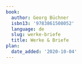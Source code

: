 ```yaml
---
book:
  author: Georg Büchner
  isbn13: '9783861508052'
  language: de
  slug: werke-briefe
  title: Werke & Briefe
plan:
  date_added: '2020-10-04'
---
```

